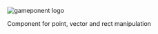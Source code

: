 

![gameponent  logo](http://i1300.photobucket.com/albums/ag93/gameponents/gameponent-canvas_zpsd1e19b97.png)

Component for point, vector and rect manipulation
